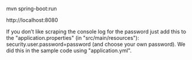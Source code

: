mvn spring-boot:run

http://localhost:8080

If you don’t like scraping the console log for the password just add this to the "application.properties" (in "src/main/resources"): 
security.user.password=password (and choose your own password). We did this in the sample code using "application.yml".
